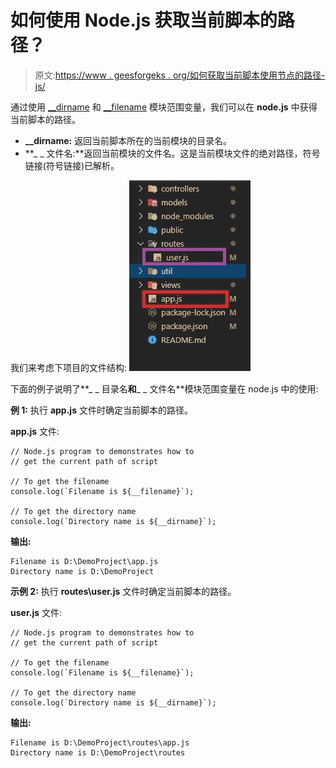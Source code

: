 # 如何使用 Node.js 获取当前脚本的路径？

> 原文:[https://www . geesforgeks . org/如何获取当前脚本使用节点的路径-js/](https://www.geeksforgeeks.org/how-to-get-the-path-of-current-script-using-node-js/)

通过使用 [__dirname](https://nodejs.org/docs/latest/api/modules.html#modules_dirname) 和 [__filename](https://nodejs.org/docs/latest/api/modules.html#modules_filename) 模块范围变量，我们可以在 **node.js** 中获得当前脚本的路径。

*   **__dirname:** 返回当前脚本所在的当前模块的目录名。
*   **_ _ 文件名:**返回当前模块的文件名。这是当前模块文件的绝对路径，符号链接(符号链接)已解析。

我们来考虑下项目的文件结构:
![](img/49ba6f4a2934c8c7e18f5c9206586627.png)

下面的例子说明了**_ _ 目录名**和**_ _ 文件名**模块范围变量在 node.js 中的使用:

**例 1:** 执行 **app.js** 文件时确定当前脚本的路径。

**app.js** 文件:

```
// Node.js program to demonstrates how to
// get the current path of script

// To get the filename
console.log(`Filename is ${__filename}`);

// To get the directory name
console.log(`Directory name is ${__dirname}`);
```

**输出:**

```
Filename is D:\DemoProject\app.js
Directory name is D:\DemoProject

```

**示例 2:** 执行 **routes\user.js** 文件时确定当前脚本的路径。

**user.js** 文件:

```
// Node.js program to demonstrates how to
// get the current path of script

// To get the filename
console.log(`Filename is ${__filename}`);

// To get the directory name
console.log(`Directory name is ${__dirname}`);
```

**输出:**

```
Filename is D:\DemoProject\routes\app.js
Directory name is D:\DemoProject\routes

```